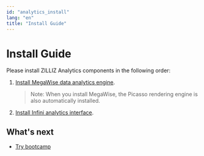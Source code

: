 ```yaml
---
id: "analytics_install"
lang: "en"
title: "Install Guide"
---
```

# Install Guide

Please install ZILLIZ Analytics components in the following order:

1. [Install MegaWise data analytics engine](https://www.zilliz.com/docs/install_megawise).

    > Note: When you install MegaWise, the Picasso rendering engine is also automatically installed.

2. [Install Infini analytics interface](https://www.zilliz.com/docs/install_infini).

## What's next

- [Try bootcamp](https://github.com/zilliztech/Bootcamp)
